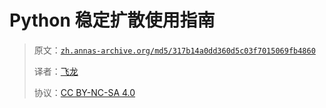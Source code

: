 # Python 稳定扩散使用指南

> 原文：[`zh.annas-archive.org/md5/317b14a0dd360d5c03f7015069fb4860`](https://zh.annas-archive.org/md5/317b14a0dd360d5c03f7015069fb4860)
> 
> 译者：[飞龙](https://github.com/wizardforcel)
> 
> 协议：[CC BY-NC-SA 4.0](http://creativecommons.org/licenses/by-nc-sa/4.0/)
